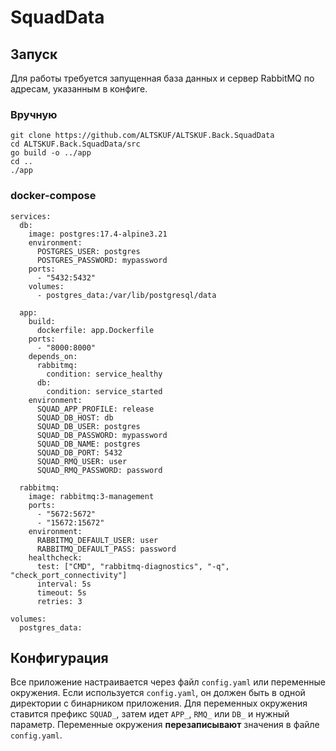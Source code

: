 # SquadData
## Запуск
Для работы требуется запущенная база данных и сервер RabbitMQ по адресам, указанным в конфиге.
### Вручную
```
git clone https://github.com/ALTSKUF/ALTSKUF.Back.SquadData
cd ALTSKUF.Back.SquadData/src
go build -o ../app
cd ..
./app
```
### docker-compose
```
services:
  db:
    image: postgres:17.4-alpine3.21
    environment:
      POSTGRES_USER: postgres
      POSTGRES_PASSWORD: mypassword
    ports:
      - "5432:5432"
    volumes:
      - postgres_data:/var/lib/postgresql/data 

  app:
    build: 
      dockerfile: app.Dockerfile
    ports:
      - "8000:8000"
    depends_on:
      rabbitmq:
        condition: service_healthy
      db:
        condition: service_started
    environment:
      SQUAD_APP_PROFILE: release
      SQUAD_DB_HOST: db 
      SQUAD_DB_USER: postgres
      SQUAD_DB_PASSWORD: mypassword
      SQUAD_DB_NAME: postgres
      SQUAD_DB_PORT: 5432
      SQUAD_RMQ_USER: user
      SQUAD_RMQ_PASSWORD: password

  rabbitmq:
    image: rabbitmq:3-management
    ports:
      - "5672:5672"
      - "15672:15672"
    environment:
      RABBITMQ_DEFAULT_USER: user
      RABBITMQ_DEFAULT_PASS: password
    healthcheck:
      test: ["CMD", "rabbitmq-diagnostics", "-q", "check_port_connectivity"]
      interval: 5s
      timeout: 5s
      retries: 3

volumes:
  postgres_data:
```

## Конфигурация
Все приложение настраивается через файл `config.yaml` или переменные окружения. Если используется `config.yaml`, он должен быть в одной директории с бинарником приложения.
Для переменных окружения ставится префикс `SQUAD_`, затем идет `APP_`, `RMQ_` или `DB_` и нужный параметр. Переменные окружения **перезаписывают** значения в файле `config.yaml`.
